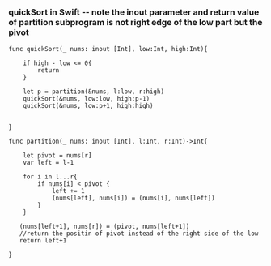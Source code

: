 ### quickSort in Swift -- note the inout parameter and return value of partition subprogram is not right edge of the low part but the pivot
    
    func quickSort(_ nums: inout [Int], low:Int, high:Int){

        if high - low <= 0{
            return 
        }

        let p = partition(&nums, l:low, r:high)
        quickSort(&nums, low:low, high:p-1)
        quickSort(&nums, low:p+1, high:high)


    }

    func partition(_ nums: inout [Int], l:Int, r:Int)->Int{

        let pivot = nums[r]
        var left = l-1

        for i in l...r{
            if nums[i] < pivot {
                left += 1
                (nums[left], nums[i]) = (nums[i], nums[left])
            }
        }

       (nums[left+1], nums[r]) = (pivot, nums[left+1])
       //return the positin of pivot instead of the right side of the low
       return left+1

    }
